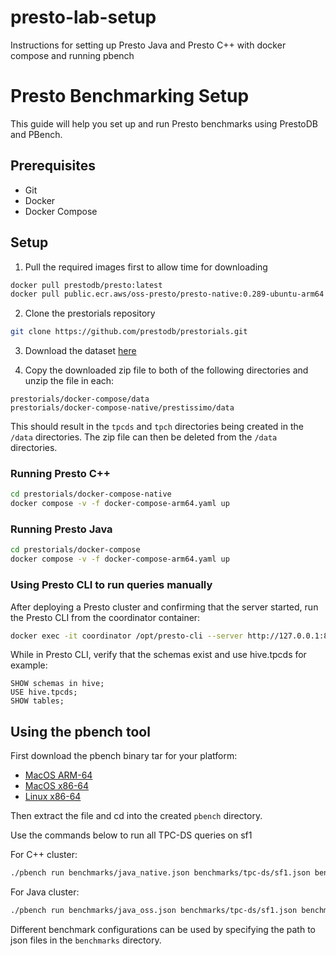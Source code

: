 # presto-lab-setup
Instructions for setting up Presto Java and Presto C++ with docker compose and running pbench


# Presto Benchmarking Setup

This guide will help you set up and run Presto benchmarks using PrestoDB and PBench.

## Prerequisites

- Git
- Docker
- Docker Compose

## Setup

1. Pull the required images first to allow time for downloading

```bash
docker pull prestodb/presto:latest
docker pull public.ecr.aws/oss-presto/presto-native:0.289-ubuntu-arm64
```

2. Clone the prestorials repository

```bash
git clone https://github.com/prestodb/prestorials.git
```

3. Download the dataset [here](https://presto-virtual-lab.s3.amazonaws.com/data.tar)

4. Copy the downloaded zip file to both of the following directories and unzip the file in each:
```
prestorials/docker-compose/data
prestorials/docker-compose-native/prestissimo/data
```
This should result in the `tpcds` and `tpch` directories being created in the `/data` directories.
The zip file can then be deleted from the `/data` directories.

### Running Presto C++
```bash
cd prestorials/docker-compose-native
docker compose -v -f docker-compose-arm64.yaml up
```

### Running Presto Java
```bash
cd prestorials/docker-compose
docker compose -v -f docker-compose-arm64.yaml up
```

### Using Presto CLI to run queries manually
After deploying a Presto cluster and confirming that the server started, run the Presto CLI from the coordinator container: 
```bash
docker exec -it coordinator /opt/presto-cli --server http://127.0.0.1:8080 
```
While in Presto CLI, verify that the schemas exist and use hive.tpcds for example:
```mysql
SHOW schemas in hive;
USE hive.tpcds;
SHOW tables;
```

## Using the pbench tool

First download the pbench binary tar for your platform:
- [MacOS ARM-64](https://presto-virtual-lab.s3.amazonaws.com/pbench_darwin_arm64.tar.gz)
- [MacOS x86-64](https://presto-virtual-lab.s3.amazonaws.com/pbench_darwin_amd64.tar.gz)
- [Linux x86-64](https://presto-virtual-lab.s3.amazonaws.com/pbench_linux_amd64.tar.gz)

Then extract the file and cd into the created `pbench` directory.

Use the commands below to run all TPC-DS queries on sf1

For C++ cluster:
```bash
./pbench run benchmarks/java_native.json benchmarks/tpc-ds/sf1.json benchmarks/tpc-ds/ds_power.json
```

For Java cluster:
```bash
./pbench run benchmarks/java_oss.json benchmarks/tpc-ds/sf1.json benchmarks/tpc-ds/ds_power.json
```

Different benchmark configurations can be used by specifying the path to json files in the `benchmarks` directory.
